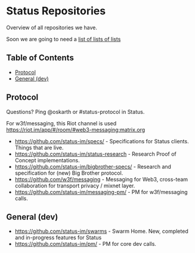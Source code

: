 # Status Repositories

Overview of all repositories we have.

Soon we are going to need a [list of lists of lists](https://en.wikipedia.org/wiki/List_of_lists_of_lists)

## Table of Contents

- [Protocol](#protocol)
- [General (dev)](#general-dev)

## Protocol

Questions? Ping @oskarth or #status-protocol in Status.

For w3f/messaging, this Riot channel is used https://riot.im/app/#/room/#web3-messaging:matrix.org

- https://github.com/status-im/specs/ - Specifications for Status clients. Things that are live.
- https://github.com/status-im/status-research - Research Proof of Concept implementations.
- https://github.com/status-im/bigbrother-specs/ - Research and specification for (new) Big Brother protocol.
- https://github.com/w3f/messaging - Messaging for Web3, cross-team collaboration for transport privacy / mixnet layer.
- https://github.com/status-im/messaging-pm/ - PM for w3f/messaging calls.

## General (dev)

- https://github.com/status-im/swarms - Swarm Home. New, completed and in-progress features for Status
- https://github.com/status-im/pm/ - PM for core dev calls.
